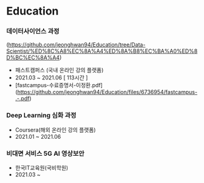 # Education

### 데이터사이언스 과정  
(https://github.com/jeonghwan94/Education/tree/Data-Scientist/%ED%8C%A8%EC%8A%A4%ED%8A%B8%EC%BA%A0%ED%8D%BC%EC%8A%A4)

- 패스트캠퍼스 (국내 온라인 강의 플랫폼)
- 2021.03 ~ 2021.06 [ 113시간 ]
- [fastcampus-수료증명서-이정환.pdf] (https://github.com/jeonghwan94/Education/files/6736954/fastcampus-.-.pdf)

### Deep Learning 심화 과정
- Coursera(해외 온라인 강의 플랫폼)
- 2021.01 ~ 2021.06

### 비대면 서비스 5G AI 영상보안
- 한국IT교육원(국비학원)
- 2021.03 ~ 
